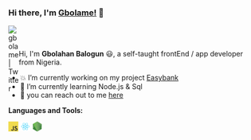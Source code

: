 ### Hi there, I'm [Gbolame!](https://twitter.com/gbola_me) 👋

<a href="https://twitter.com/gbola_me">
  <img align="left" alt="gbolame | Twitter" width="21px" src="https://raw.githubusercontent.com/anuraghazra/anuraghazra/master/assets/twitter.svg" />
</a>


<br />
<br />

Hi, I'm **Gbolahan Balogun** :smiley:, a self-taught frontEnd / app  developer from Nigeria.

- :collision: I’m currently working on my project [Easybank](https://github.com/gbolame/easybank)
- 🌱 I’m currently learning Node.js & Sql
- 💬 you can reach out to me [here](https://twitter.com/gbola_me)

**Languages and Tools:**  

<code><img height="20" src="https://raw.githubusercontent.com/github/explore/80688e429a7d4ef2fca1e82350fe8e3517d3494d/topics/javascript/javascript.png"></code>
<code><img height="20" src="https://raw.githubusercontent.com/github/explore/80688e429a7d4ef2fca1e82350fe8e3517d3494d/topics/react/react.png"></code>
<code><img height="20" src="https://raw.githubusercontent.com/github/explore/80688e429a7d4ef2fca1e82350fe8e3517d3494d/topics/nodejs/nodejs.png"></code>

